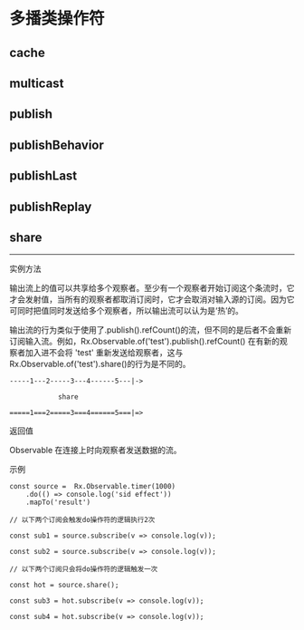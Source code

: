 # 多播类操作符

## cache

## multicast

## publish

## publishBehavior

## publishLast

## publishReplay

## share

----
实例方法

输出流上的值可以共享给多个观察者。至少有一个观察者开始订阅这个条流时，它才会发射值，当所有的观察者都取消订阅时，它才会取消对输入源的订阅。因为它可同时把值同时发送给多个观察者，所以输出流可以认为是‘热’的。

输出流的行为类似于使用了.publish().refCount()的流，但不同的是后者不会重新订阅输入流。例如，Rx.Observable.of('test').publish().refCount() 在有新的观察者加入进不会将 'test' 重新发送给观察者，这与Rx.Observable.of('test').share()的行为是不同的。

    -----1---2-----3---4------5---|->

                share

    =====1===2=====3===4======5===|=>

返回值

Observable 在连接上时向观察者发送数据的流。

示例

    const source =  Rx.Observable.timer(1000)
        .do(() => console.log('sid effect'))
        .mapTo('result')

    // 以下两个订阅会触发do操作符的逻辑执行2次

    const sub1 = source.subscribe(v => console.log(v));

    const sub2 = source.subscribe(v => console.log(v));

    // 以下两个订阅只会将do操作符的逻辑触发一次

    const hot = source.share();

    const sub3 = hot.subscribe(v => console.log(v));

    const sub4 = hot.subscribe(v => console.log(v));
